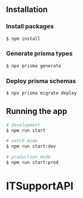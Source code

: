 ## Installation


### Install packages
```bash
$ npm install
```

### Generate prisma types
```bash
$ npx prisma generate
```

### Deploy prisma schemas
```bash
$ npx prisma migrate deploy
```

## Running the app

```bash
# development
$ npm run start

# watch mode
$ npm run start:dev

# production mode
$ npm run start:prod
```
# ITSupportAPI
